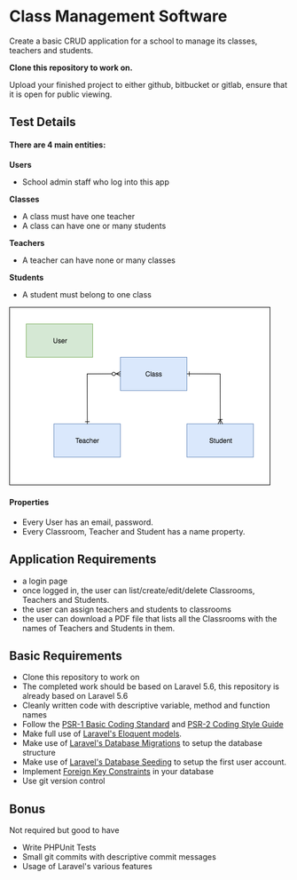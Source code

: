# Class Management Software

Create a basic CRUD application for a school to manage its classes, teachers and students.

__Clone this repository to work on.__

Upload your finished project to either github, bitbucket or gitlab, ensure that it is open for public viewing.

## Test Details

#### There are 4 main entities:

__Users__
 - School admin staff who log into this app

__Classes__
 - A class must have one teacher
 - A class can have one or many students

__Teachers__
 - A teacher can have none or many classes

__Students__
 - A student must belong to one class

![ERD](readme-resources/entity-relationship-diagram.png?raw=true "ERD")

#### Properties
 - Every User has an email, password.
 - Every Classroom, Teacher and Student has a name property.

## Application Requirements
 - a login page
 - once logged in, the user can list/create/edit/delete Classrooms, Teachers and Students.
 - the user can assign teachers and students to classrooms
 - the user can download a PDF file that lists all the Classrooms with the names of Teachers and Students in them.
 
## Basic Requirements
 - Clone this repository to work on
 - The completed work should be based on Laravel 5.6, this repository is already based on Laravel 5.6
 - Cleanly written code with descriptive variable, method and function names
 - Follow the [PSR-1 Basic Coding Standard](https://www.php-fig.org/psr/psr-2/) and [PSR-2 Coding Style Guide](https://www.php-fig.org/psr/psr-2/)
 - Make full use of [Laravel's Eloquent models](https://laravel.com/docs/5.6/eloquent).
 - Make use of [Laravel's Database Migrations](https://laravel.com/docs/5.6/migrations) to setup the database structure
 - Make use of [Laravel's Database Seeding](https://laravel.com/docs/5.6/seeding) to setup the first user account.
 - Implement [Foreign Key Constraints](https://laravel.com/docs/5.6/migrations#foreign-key-constraints) in your database
 - Use git version control

## Bonus
Not required but good to have
 - Write PHPUnit Tests
 - Small git commits with descriptive commit messages
 - Usage of Laravel's various features
